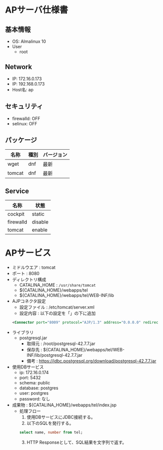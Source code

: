 # APサーバ仕様書

## 基本情報
- OS: Almalinux 10
- User
    - root

## Network
- IP: 172.16.0.173
- IP: 192.168.0.173
- Host名: ap

## セキュリティ
- firewalld: OFF
- selinux: OFF

## パッケージ
| 名称    | 種別     | バージョン |
|---------|---------|---------|
| wget    | dnf     | 最新     |
| tomcat  | dnf     | 最新     | 

## Service
| 名称    | 状態     |
|---------|---------|
| cockpit    | static |
| firewalld  | disable |
| tomcat     | enable |

# APサービス
- ミドルウエア : tomcat
- ポート : 8080
- ディレクトリ構成
  - CATALINA_HOME : `/usr/share/tomcat`
  - ${CATALINA_HOME}/webapps/tel
  - ${CATALINA_HOME}/webapps/tel/WEB-INF/lib
- AJPコネクタ設定
  - 設定ファイル : /etc/tomcat/server.xml
  - 設定内容 : 以下の設定を「<Service name="Catalina">」の下に追加
  ```xml
  <Connector port="8009" protocol="AJP/1.3" address="0.0.0.0" redirectPort="8443" secretRequired="false" />
  ```
- ライブラリ
  - postgresql.jar
    - 取得元 : /root/postgresql-42.7.7.jar
    - 保存先 : ${CATALINA_HOME}/webapps/tel/WEB-INF/lib/postgresql-42.7.7.jar
    - 備考 : https://jdbc.postgresql.org/download/postgresql-42.7.7.jar
- 使用DBサービス
    - ip: 172.16.0.174
    - port: 5432
    - schema: public
    - database: postgres
    - user: postgres
    - password: なし
- 成果物 : ${CATALINA_HOME}/webapps/tel/index.jsp
    - 処理フロー
        1. 使用DBサービスにJDBC接続する。
        2. 以下のSQLを発行する。
        ``` sql
        select name, number from tel; 
        ```
        3. HTTP Responseとして、SQL結果を文字列で返す。

